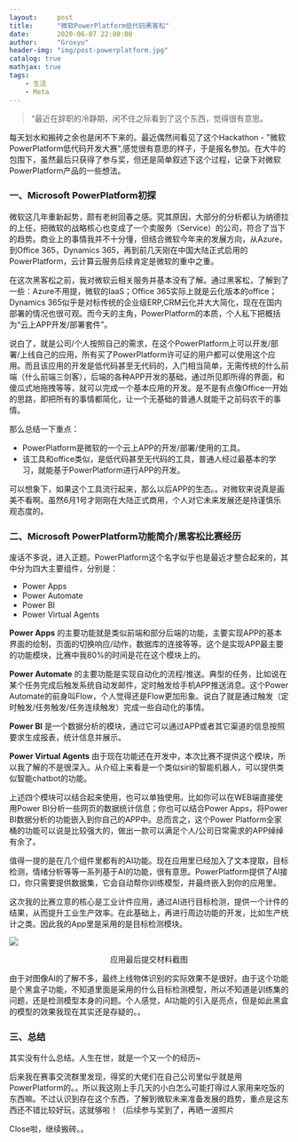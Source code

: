 ```yaml
---
layout:     post
title:      "微软PowerPlatform低代码黑客松"
date:       2020-06-07 22:00:00
author:     "Groxyu"
header-img: "img/post-powerplatform.jpg"
catalog: true
mathjax: true
tags:
    - 生活
    - Meta
---
```


> “最近在辞职的冷静期，闲不住之际看到了这个东西，觉得很有意思。

每天划水和搬砖之余也是闲不下来的。最近偶然间看见了这个Hackathon - "微软PowerPlatform低代码开发大赛",感觉很有意思的样子，于是报名参加。在大牛的包围下，虽然最后只获得了参与奖，但还是简单叙述下这个过程，记录下对微软PowerPlatform产品的一些想法。

### 一、Microsoft PowerPlatform初探
微软这几年重新起势，颇有老树回春之感。究其原因，大部分的分析都认为纳德拉的上任，把微软的战略核心也变成了一个卖服务（Service）的公司，符合了当下的趋势。商业上的事情我并不十分懂，但结合微软今年来的发展方向，从Azure，到Office 365，Dynamics 365，再到前几天刚在中国大陆正式启用的PowerPlatform，云计算云服务后续肯定是微软的重中之重。

在这次黑客松之前，我对微软云相关服务并基本没有了解。通过黑客松，了解到了一些：Azure不用提，微软的IaaS；Office 365实际上就是云化版本的office；Dynamics 365似乎是对标传统的企业级ERP,CRM云化并大大简化，现在在国内部署的情况也很可观。而今天的主角，PowerPlatform的本质，个人私下把概括为“云上APP开发/部署套件”。

说白了，就是公司/个人按照自己的需求，在这个PowerPlatform上可以开发/部署/上线自己的应用，所有买了PowerPlatform许可证的用户都可以使用这个应用。而且该应用的开发是低代码甚至无代码的，入门相当简单，无需传统的什么前端（什么前端三剑客），后端的各种APP开发的基础，通过所见即所得的界面，和傻瓜式地拖拽等等，就可以完成一个基本应用的开发。是不是有点像Office一开始的思路，即把所有的事情都简化，让一个无基础的普通人就能干之前码农干的事情。

那么总结一下重点：
* PowerPlatform是微软的一个云上APP的开发/部署/使用的工具。
* 该工具和office类似，是低代码甚至无代码的工具，普通人经过最基本的学习，就能基于PowerPlatform进行APP的开发。

可以想象下，如果这个工具流行起来，那么以后APP的生态。。对微软来说真是画美不看啊。虽然6月1号才刚刚在大陆正式商用，个人对它未来发展还是持谨慎乐观态度的。

### 二、Microsoft PowerPlatform功能简介/黑客松比赛经历
废话不多说，进入正题。PowerPlatform这个名字似乎也是最近才整合起来的，其中分为四大主要组件，分别是：

* Power Apps
* Power Automate
* Power BI
* Power Virtual Agents

**Power Apps** 的主要功能就是类似前端和部分后端的功能，主要实现APP的基本界面的绘制，页面的切换响应/动作，数据库的连接等等。这个是实现APP最主要的功能模块，比赛中我80%的时间是花在这个模块上的。

**Power Automate** 的主要功能是实现自动化的流程/推送。典型的任务，比如说在某个任务完成后触发系统自动发邮件，定时触发给手机APP推送消息。这个Power Automate的前身叫Flow，个人觉得还是Flow更加形象。说白了就是通过触发（定时触发/任务触发/任务连续触发）完成一些自动化的事情。

**Power BI** 是一个数据分析的模块，通过它可以通过APP或者其它渠道的信息按照要求生成报表，统计信息并展示。

**Power Virtual Agents** 由于现在功能还在开发中，本次比赛不提供这个模块，所以我了解的不是很深入。从介绍上来看是一个类似siri的智能机器人，可以提供类似智能chatbot的功能。

上述四个模块可以结合起来使用，也可以单独使用。比如你可以在WEB端直接使用Power BI分析一些网页的数据统计信息；你也可以结合Power Apps，将Power BI数据分析的功能嵌入到你自己的APP中。总而言之，这个Power Platform全家桶的功能可以说是比较强大的，做出一款可以满足个人/公司日常需求的APP绰绰有余了。

值得一提的是在几个组件里都有的AI功能。现在应用里已经加入了文本提取，目标检测，情绪分析等等一系列基于AI的功能，很有意思。PowerPlatform提供了AI接口，你只需要提供数据集，它会自动帮你训练模型，并最终嵌入到你的应用里。

这次我的比赛立意的核心是工业计件应用，通过AI进行目标检测，提供一个计件的结果，从而提升工业生产效率。在此基础上，再进行周边功能的开发，比如生产统计之类。因此我的App里是采用的是目标检测模块。

![](https://s1.ax1x.com/2020/06/09/t50A3t.png)
<center>
应用最后提交材料截图
</center>


由于对图像AI的了解不多，最终上线物体识别的实际效果不是很好。由于这个功能是个黑盒子功能，不知道里面是采用的什么目标检测模型，所以不知道是训练集的问题，还是检测模型本身的问题。个人感觉，AI功能的引入是亮点，但是如此黑盒的模型的效果我现在其实还是存疑的。。

### 三、总结
其实没有什么总结。人生在世，就是一个又一个的经历~

后来我在赛事交流群里发现，得奖的大佬们在自己公司里似乎就是用PowerPlatform的。。所以我这刚上手几天的小白怎么可能打得过人家用来吃饭的东西嘛。不过认识到存在这个东西，了解到微软未来准备发展的趋势，重点是这东西还不错比较好玩，这就够啦！（后续参与奖到了，再晒一波照片

Close啦，继续搬砖。。
